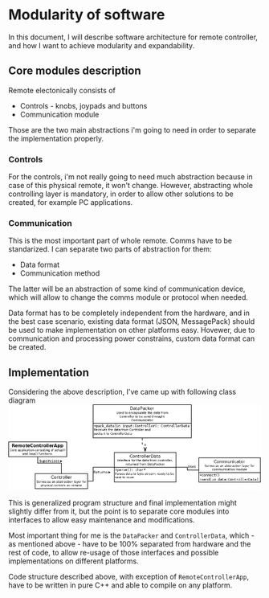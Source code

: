# Modularity of software

In this document, I will describe software architecture for remote controller, and how I want to achieve modularity and expandability.

## Core modules description

Remote electonically consists of

* Controls - knobs, joypads and buttons
* Communication module

Those are the two main abstractions i'm going to need in order to separate the implementation properly.

### Controls

For the controls, i'm not really going to need much abstraction because in case of this physical remote, it won't change. However, abstracting whole controlling layer is mandatory, in order to allow other solutions to be created, for example PC applications.

### Communication

This is the most important part of whole remote. Comms have to be standarized. I can separate two parts of abstraction for them:

* Data format
* Communication method

The latter will be an abstraction of some kind of communication device, which will allow to change the comms module or protocol when needed.

Data format has to be completely independent from the hardware, and in the best case scenario, existing data format (JSON, MessagePack) should be used to make implementation on other platforms easy. Hovewer, due to communication and processing power constrains, custom data format can be created.

## Implementation

Considering the above description, I've came up with following class diagram
![Architecture diagram](../media/architecture_diagram.png)

This is generalized program structure and final implementation might slightly differ from it, but the point is to separate core modules into interfaces to allow easy maintenance and modifications.

Most important thing for me is the `DataPacker` and `ControllerData`, which - as mentioned above - have to be 100% separated from hardware and the rest of code, to allow re-usage of those interfaces and possible implementations on different platforms.

Code structure described above, with exception of `RemoteControllerApp`, have to be written in pure C++ and able to compile on any platform.